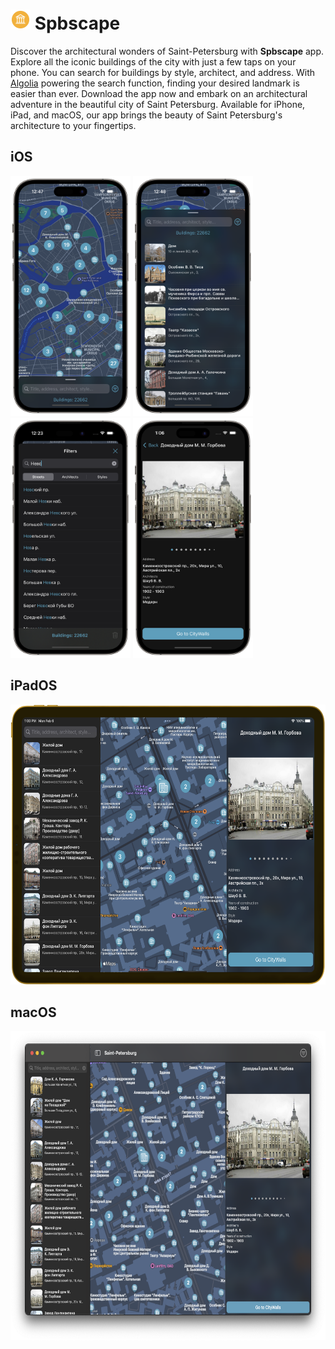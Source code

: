 # <img src="Resources/icon.png"  alt="1" width = 32px height = 32px > Spbscape

Discover the architectural wonders of Saint-Petersburg with **Spbscape** app. Explore all the iconic buildings of the
city with just a few taps on your phone. You can search for buildings by style, architect, and address.
With [Algolia](https://www.algolia.com) powering the search function, finding your desired landmark is easier than ever. Download
the app now and embark on an architectural adventure in the beautiful city of Saint Petersburg.
Available for iPhone, iPad, and macOS, our app brings the beauty of Saint Petersburg's architecture to your fingertips.

## iOS

<p float="left">
    <img src="Resources/phone-screen1.png"  alt="1" width = 192px height = 384px >
    <img src="Resources/phone-screen2.png" alt="2" width = 192px height = 384px>
    <img src="Resources/phone-screen3.png" alt="3" width = 192px height = 384px>
    <img src="Resources/phone-screen4.png" alt="4" width = 192px height = 384px>
</p>

## iPadOS
<img src="Resources/pad-screen1.png"  alt="1" width = 640px height = 448px >

## macOS
<img src="Resources/mac-screen1.png"  alt="1" width = 660px height = 495px >
